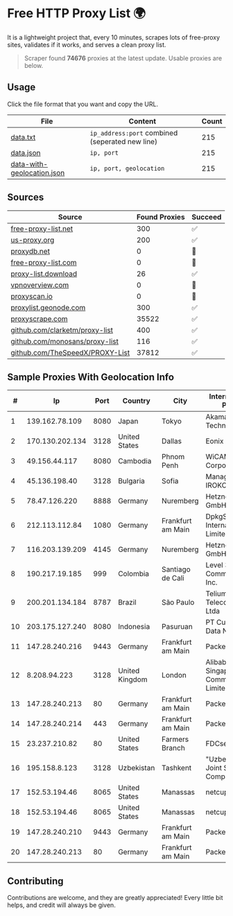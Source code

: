 
# Free HTTP Proxy List 🌍

It is a lightweight project that, every 10 minutes, scrapes lots of free-proxy sites, validates if it works, and serves a clean proxy list.


> Scraper found **74676** proxies at the latest update. Usable proxies are below.

## Usage

Click the file format that you want and copy the URL.


|File|Content|Count|
|----|-------|-----|
|[data.txt](https://raw.githubusercontent.com/themiralay/Proxy-List-World/master/data.txt)|`ip_address:port` combined (seperated new line)|215|
|[data.json](https://raw.githubusercontent.com/themiralay/Proxy-List-World/master/data.json)|`ip, port`|215|
|[data-with-geolocation.json](https://raw.githubusercontent.com/themiralay/Proxy-List-World/master/data-with-geolocation.json)|`ip, port, geolocation`|215|

## Sources

|Source|Found Proxies|Succeed|
|------|-------------|-------|
|[free-proxy-list.net](https://free-proxy-list.net)|300|✅|
|[us-proxy.org](https://www.us-proxy.org)|200|✅|
|[proxydb.net](http://proxydb.net)|0|🚫|
|[free-proxy-list.com](https://free-proxy-list.com/?page=&port=&type%5B%5D=http&type%5B%5D=https&up_time=0&search=Search)|0|🚫|
|[proxy-list.download](https://www.proxy-list.download/HTTP)|26|✅|
|[vpnoverview.com](https://vpnoverview.com/privacy/anonymous-browsing/free-proxy-servers)|0|🚫|
|[proxyscan.io](https://www.proxyscan.io)|0|🚫|
|[proxylist.geonode.com](https://proxylist.geonode.com/api/proxy-list?limit=300&page=1&sort_by=lastChecked&sort_type=desc&protocols=http,https)|300|✅|
|[proxyscrape.com](https://api.proxyscrape.com/v2/?request=displayproxies&protocol=http&timeout=10000&country=all&ssl=all&anonymity=all)|35522|✅|
|[github.com/clarketm/proxy-list](https://raw.githubusercontent.com/clarketm/proxy-list/master/proxy-list-raw.txt)|400|✅|
|[github.com/monosans/proxy-list](https://raw.githubusercontent.com/monosans/proxy-list/main/proxies/http.txt)|116|✅|
|[github.com/TheSpeedX/PROXY-List](https://raw.githubusercontent.com/TheSpeedX/PROXY-List/master/http.txt)|37812|✅|


## Sample Proxies With Geolocation Info

|#|Ip|Port|Country|City|Internet Service Provider|
|-|--|----|-------|----|-------------------------|
|1|139.162.78.109|8080|Japan|Tokyo|Akamai Technologies, Inc.|
|2|170.130.202.134|3128|United States|Dallas|Eonix Corporation|
|3|49.156.44.117|8080|Cambodia|Phnom Penh|WiCAM Corporation|
|4|45.136.198.40|3128|Bulgaria|Sofia|Managed by IROKO Networks|
|5|78.47.126.220|8888|Germany|Nuremberg|Hetzner Online GmbH|
|6|212.113.112.84|1080|Germany|Frankfurt am Main|DpkgSoft International Limited|
|7|116.203.139.209|4145|Germany|Nuremberg|Hetzner Online GmbH|
|8|190.217.19.185|999|Colombia|Santiago de Cali|Level 3 Communications, Inc.|
|9|200.201.134.184|8787|Brazil|São Paulo|Telium Telecomunicações Ltda|
|10|203.175.127.240|8080|Indonesia|Pasuruan|PT Cubiespot Pilar Data Nusantara|
|11|147.28.240.216|9443|Germany|Frankfurt am Main|Packet Host, Inc.|
|12|8.208.94.223|3128|United Kingdom|London|Alibaba.com Singapore E-Commerce Private Limited|
|13|147.28.240.213|80|Germany|Frankfurt am Main|Packet Host, Inc.|
|14|147.28.240.214|443|Germany|Frankfurt am Main|Packet Host, Inc.|
|15|23.237.210.82|80|United States|Farmers Branch|FDCservers.net|
|16|195.158.8.123|3128|Uzbekistan|Tashkent|"Uzbektelekom" Joint Stock Company|
|17|152.53.194.46|8065|United States|Manassas|netcup GmbH|
|18|152.53.194.46|8065|United States|Manassas|netcup GmbH|
|19|147.28.240.210|9443|Germany|Frankfurt am Main|Packet Host, Inc.|
|20|147.28.240.213|80|Germany|Frankfurt am Main|Packet Host, Inc.|



## Contributing

Contributions are welcome, and they are greatly appreciated! Every
little bit helps, and credit will always be given.

